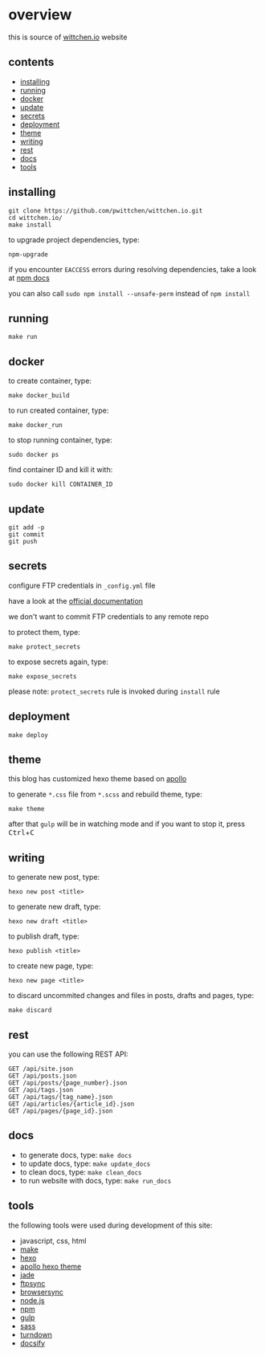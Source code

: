 overview
========

this is source of [wittchen.io](http://wittchen.io) website

contents
--------
- [installing](#installing)
- [running](#running)
- [docker](#docker)
- [update](#running)
- [secrets](#secrets)
- [deployment](#deployment)
- [theme](#theme)
- [writing](#writing)
- [rest](#rest)
- [docs](#docs)
- [tools](#tools)

installing
----------

```
git clone https://github.com/pwittchen/wittchen.io.git
cd wittchen.io/
make install
```

to upgrade project dependencies, type:

```
npm-upgrade
```

if you encounter `EACCESS` errors during resolving dependencies, take a look at [npm docs](https://docs.npmjs.com/getting-started/fixing-npm-permissions)

you can also call `sudo npm install --unsafe-perm` instead of `npm install`

running
-------

```
make run
```

docker
------

to create container, type:

```
make docker_build
```

to run created container, type:

```
make docker_run
```

to stop running container, type:

```
sudo docker ps
```

find container ID and kill it with:

```
sudo docker kill CONTAINER_ID
```

update
------

```
git add -p
git commit
git push
```

secrets
-------

configure FTP credentials in `_config.yml` file

have a look at the [official documentation](https://hexo.io/docs/deployment.html#FTPSync)

we don't want to commit FTP credentials to any remote repo

to protect them, type:

```
make protect_secrets
```

to expose secrets again, type:

```
make expose_secrets
```

please note: `protect_secrets` rule is invoked during `install` rule

deployment
----------

```
make deploy
```

theme
-----

this blog has customized hexo theme based on [apollo](https://github.com/pinggod/hexo-theme-apollo)

to generate `*.css` file from `*.scss` and rebuild theme, type:

```
make theme
```

after that `gulp` will be in watching mode and if you want to stop it, press <kbd>Ctrl</kbd>+<kbd>C</kbd>

writing
-------

to generate new post, type:

```
hexo new post <title>
```

to generate new draft, type:

```
hexo new draft <title>
```

to publish draft, type:

```
hexo publish <title>
```

to create new page, type:

```
hexo new page <title>
```

to discard uncommited changes and files in posts, drafts and pages, type:

```
make discard
```

rest
----

you can use the following REST API:

```
GET /api/site.json
GET /api/posts.json
GET /api/posts/{page_number}.json
GET /api/tags.json
GET /api/tags/{tag_name}.json
GET /api/articles/{article_id}.json
GET /api/pages/{page_id}.json
```

docs
----

- to generate docs, type: `make docs`
- to update docs, type: `make update_docs`
- to clean docs, type: `make clean_docs`
- to run website with docs, type: `make run_docs`

tools
-----

the following tools were used during development of this site:

- javascript, css, html
- [make](https://www.gnu.org/software/make/manual/html_node/Introduction.html)
- [hexo](https://hexo.io/)
- [apollo hexo theme](https://github.com/pinggod/hexo-theme-apollo)
- [jade](http://jade-lang.com/)
- [ftpsync](https://github.com/evanplaice/node-ftpsync)
- [browsersync](https://browsersync.io/)
- [node.js](https://nodejs.org/)
- [npm](https://www.npmjs.com/)
- [gulp](https://gulpjs.com/)
- [sass](https://sass-lang.com/)
- [turndown](https://domchristie.github.io/turndown/)
- [docsify](https://docsify.js.org/)
